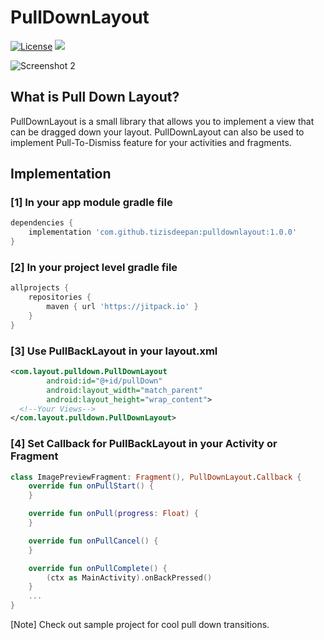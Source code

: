 # PullDownLayout
[![License](https://img.shields.io/badge/license-Apache%202-4EB1BA.svg?style=flat-square)](https://www.apache.org/licenses/LICENSE-2.0.html)
[![](https://jitpack.io/v/tizisdeepan/pulldownlayout.svg)](https://jitpack.io/#tizisdeepan/pulldownlayout)

![Screenshot 2](https://github.com/tizisdeepan/pulldownlayout/raw/master/Screenshots/ss.gif)
## What is Pull Down Layout?
PullDownLayout is a small library that allows you to implement a view that can be dragged down your layout. PullDownLayout can also be used to implement Pull-To-Dismiss feature for your activities and fragments.

## Implementation
### [1] In your app module gradle file

``` groovy
dependencies {
    implementation 'com.github.tizisdeepan:pulldownlayout:1.0.0'
}
```

### [2] In your project level gradle file

``` groovy
allprojects {
    repositories {
        maven { url 'https://jitpack.io' }
    }
}
```

### [3] Use PullBackLayout in your layout.xml

``` xml
<com.layout.pulldown.PullDownLayout
        android:id="@+id/pullDown"
        android:layout_width="match_parent"
        android:layout_height="wrap_content">
  <!--Your Views-->
</com.layout.pulldown.PullDownLayout>
```

### [4] Set Callback for PullBackLayout in your Activity or Fragment

``` kotlin
class ImagePreviewFragment: Fragment(), PullDownLayout.Callback {
    override fun onPullStart() {
    }

    override fun onPull(progress: Float) {
    }

    override fun onPullCancel() {
    }

    override fun onPullComplete() {
        (ctx as MainActivity).onBackPressed()
    }
    ...
}
```
[Note] Check out sample project for cool pull down transitions.

